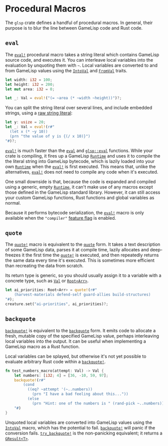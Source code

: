 # Procedural Macros

The `glsp` crate defines a handful of procedural macros. In general, their purpose is to blur the 
line between GameLisp code and Rust code.


## `eval`

The [`eval!`] procedural macro takes a string literal which contains GameLisp source code, and 
executes it. You can interleave local variables into the evaluation by unquoting them with `~`.
Local variables are converted to and from GameLisp values using the [`IntoVal`] and [`FromVal`] 
traits.

[`eval!`]: https://docs.rs/glsp/*/glsp/macro.eval.html
[`IntoVal`]: https://docs.rs/glsp/*/glsp/trait.IntoVal.html
[`FromVal`]: https://docs.rs/glsp/*/glsp/trait.FromVal.html

```rust
let width: i32 = 100;
let height: i32 = 200;
let mut area: i32 = 0;

let _: Val = eval!("(= ~area (* ~width ~height))")?;
```

You can split the string literal over several lines, and include embedded strings, using a
[raw string literal](https://doc.rust-lang.org/reference/tokens.html#raw-string-literals):

```rust
let y: usize = 20;
let _: Val = eval!(r#"
  (let x (* ~y 10))
  (prn "the value of y is {(/ x 10)}")
"#)?;
```

[`eval!`] is much faster than the [`eval`](../std/eval) and [`glsp::eval`] functions. While your 
crate is compiling, it fires up a GameLisp [`Runtime`] and uses it to compile the the literal 
string into GameLisp bytecode, which is lazily loaded into your own [`Runtime`] when the 
[`eval!`] is first executed. This means that, unlike the alternatives, [`eval!`] does not
need to compile any code when it's executed.

[`glsp::eval`]: https://docs.rs/glsp/*/glsp/fn.eval.html
[`Runtime`]: https://docs.rs/glsp/*/glsp/struct.Runtime.html

One small downside is that, because the code is expanded and compiled using a generic, empty 
[`Runtime`], it can't make use of any macros except those defined in the GameLisp standard 
library. However, it can still access your custom GameLisp functions, Rust functions and global 
variables as normal.

Because it performs bytecode serialization, the [`eval!`] macro is only available when the 
`"compiler"` [feature flag](feature-flags.md) is enabled.


## `quote`

The [`quote!`] macro is equivalent to the [`quote`](../std/quote) form. It takes a text description
of some GameLisp data, parses it at compile time, lazily allocates and deep-freezes it the first
time the [`quote!`] is executed, and then repeatedly returns the same data every time it's 
executed. This is sometimes more efficient than recreating the data from scratch.

Its return type is generic, so you should usually assign it to a variable with a concrete type,
such as [`Val`] or [`Root<Arr>`].

[`quote!`]: https://docs.rs/glsp/*/glsp/macro.quote.html
[`Val`]: https://docs.rs/glsp/*/glsp/enum.Val.html
[`Root<Arr>`]: https://docs.rs/glsp/*/glsp/struct.Arr.html

```rust
let ai_priorities: Root<Arr> = quote!(r#"
    (harvest-materials defend-self guard-allies build-structures)
"#);
creature.set("ai-priorities", ai_priorities)?;
```


## `backquote`

[`backquote!`] is equivalent to the [`backquote`](../std/backquote) form. It emits code to 
allocate a fresh, mutable copy of the specified GameLisp value, perhaps interleaving local 
variables into the output. It can be useful when implementing a GameLisp macro as a Rust 
function.

Local variables can be splayed, but otherwise it's not yet possible to evaluate arbitrary
Rust code within a [`backquote!`].

[`backquote!`]: https://docs.rs/glsp/*/glsp/macro.backquote.html

```rust
fn test_numbers_macro(attempt: Val) -> Val {
    let numbers: [i32; 4] = [36, -10, 59, 97];
    backquote!(r#"
        (cond 
          ((eq? ~attempt '(~..numbers))
            (prn "I have a bad feeling about this..."))
          (else
            (prn "Hint: one of the numbers is " (rand-pick ~..numbers))))
    "#)
}
```

Unquoted local variables are converted into GameLisp values using the [`IntoVal`] macro, which
has the potential to fail. [`backquote!`] will panic if the conversion fails. [`try_backquote!`]
is the non-panicking equivalent; it returns a [`GResult<T>`].

[`try_backquote!`]: https://docs.rs/glsp/*/glsp/macro.try_backquote.html
[`GResult<T>`]: https://docs.rs/glsp/*/glsp/type.GResult.html
